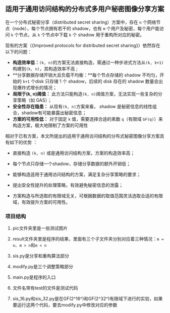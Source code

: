 ## 适用于通用访问结构的分布式多用户秘密图像分享方案

在一个分布式秘密分享（distributed secret sharing）方案中，存在 `n` 个网络节点（node），每个节点拥有若干的 shadow，也有 `m` 个用户及秘密，每个用户能访问 `k` 个节点，从 `k` 个节点中下载 `k` 个 shadow 用于重构所对应的秘密。 

现有的方案（《Improved protocols for distributed secret sharing》）依然存在以下的问题：  

- **构造效率低：**`(k, n)`的方案无法直接构造，需通过一种步进式方法从`(k, k+1)`构建到`(k, n)`，其构造效率不高 ;
- **分享数据存储开销大且负载不均衡：**每个节点存储的 shadow 不均匀，开始的 `k+1` 个disk 只存储 1 个 shadow，后续的 disk 存在的 shadow 数量会出现爆炸式增长的情况；
- **局限于(k, n)阈值：** 此方法只能构造`(k, n)`阈值方案，无法实现一些复杂的分享策略（如 GAS）；
- **安全性存在隐患：** 从现有`(k, n)`方案来看， shadow 是秘密信息的线性组合，shadow有可能暴露出秘密信息；
- **方案的可用性低：** 对于固定 `k` 值，需要选择合适的素数 `q`（有限域 `GF(q)`）来构造方案，极大地限制了方案的可用性  

相对于已有方案，本文所提出的适用于通用访问结构的分布式秘密图像分享方案具有如下的优势 ：

- 直接构造 `(k, n)` 或是通用访问结构方案，方案的构造效率高；  

- 每个节点只存储一个shadow，存储分享数据的额外开销低；
- 能够构造适用于通用访问结构的方案，满足复杂分享策略的要求；
- 提出安全性提升的处理策略，有效避免秘密信息的泄露；
- 方案构造与所选取的有限域无关，可根据数据的取值范围灵活选取合适的有限域，有效提升方案的可用性。



### 项目结构

1. pic文件夹里是一些测试图片
2. result文件夹里是程序的结果，里面有三个子文件夹分别对应着三种情况：`m = n`、`m > n`和`m < n`

3. sis.py是分享和重构算法部分

4. modify.py是三个调整策略部分

5. main.py是程序的入口
6. 文件名带有test的文件是测试代码

7. sis_16.py和sis_32.py是在GF(2^16^)和GF(2^32^)有限域下进行的实验，如果要运行这两个代码，要去modify.py中修改对应的参数
